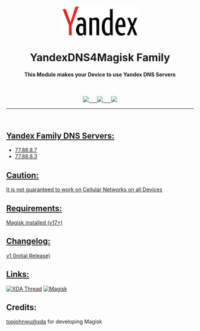 <p align="center"><img src="https://github.com/K3V1991/Yandex-DNS4Magisk-Family/blob/main/Yandex.png" width="200"></a>
<h1 align="center"><b>YandexDNS4Magisk Family</b></h1>
<h4 align="center">This Module makes your Device to use Yandex DNS Servers</h4>
<br />

<p align="center">
<a href="https://ko-fi.com/k3v1991" alt="Ko-fi"><img src="https://img.shields.io/badge/Ko--fi-F16061?style=for-the-badge&logo=ko-fi&logoColor=white"> &emsp;
<a href="https://www.paypal.com/cgi-bin/webscr?cmd=_s-xclick&hosted_button_id=HW8B98TVDLKWA" alt="PayPal"><img src="https://img.shields.io/badge/PayPal-00457C?style=for-the-badge&logo=paypal&logoColor=white"> &emsp;
<a href="https://github.com/K3V1991/Donate-Crypto/blob/main/README.md" alt="Crypto"><img src="https://img.shields.io/badge/Bitcoin-000?style=for-the-badge&logo=bitcoin&logoColor=white">
</p>
<hr />
<br />

## Yandex Family DNS Servers:
* 77.88.8.7
* 77.88.8.3

## Caution:
It is not guaranteed to work on Cellular Networks on all Devices
<br />

## Requirements:
Magisk installed (v17+)
<br />

## Changelog:
v1 (Initial Release)
<br />

## Links:
[![XDA Thread](https://img.shields.io/badge/XDA-Thread-orange.svg)](https://forum.xda-developers.com/apps/magisk/module-yandex-dns4magisk-basic-safe-t3914991)
[![Magisk](https://img.shields.io/badge/Magisk-v17%2B-brightgreen.svg)](https://forum.xda-developers.com/apps/magisk/official-magisk-v7-universal-systemless-t3473445)
<br />

## Credits:
<a href="https://forum.xda-developers.com/member.php?u=4470081">topjohnwu@xda</a> for developing Magisk

